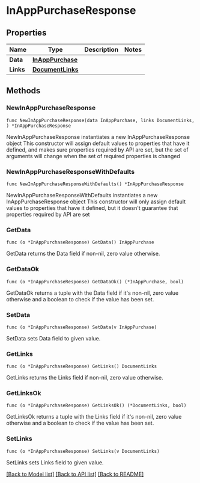 # InAppPurchaseResponse

## Properties

Name | Type | Description | Notes
------------ | ------------- | ------------- | -------------
**Data** | [**InAppPurchase**](InAppPurchase.md) |  | 
**Links** | [**DocumentLinks**](DocumentLinks.md) |  | 

## Methods

### NewInAppPurchaseResponse

`func NewInAppPurchaseResponse(data InAppPurchase, links DocumentLinks, ) *InAppPurchaseResponse`

NewInAppPurchaseResponse instantiates a new InAppPurchaseResponse object
This constructor will assign default values to properties that have it defined,
and makes sure properties required by API are set, but the set of arguments
will change when the set of required properties is changed

### NewInAppPurchaseResponseWithDefaults

`func NewInAppPurchaseResponseWithDefaults() *InAppPurchaseResponse`

NewInAppPurchaseResponseWithDefaults instantiates a new InAppPurchaseResponse object
This constructor will only assign default values to properties that have it defined,
but it doesn't guarantee that properties required by API are set

### GetData

`func (o *InAppPurchaseResponse) GetData() InAppPurchase`

GetData returns the Data field if non-nil, zero value otherwise.

### GetDataOk

`func (o *InAppPurchaseResponse) GetDataOk() (*InAppPurchase, bool)`

GetDataOk returns a tuple with the Data field if it's non-nil, zero value otherwise
and a boolean to check if the value has been set.

### SetData

`func (o *InAppPurchaseResponse) SetData(v InAppPurchase)`

SetData sets Data field to given value.


### GetLinks

`func (o *InAppPurchaseResponse) GetLinks() DocumentLinks`

GetLinks returns the Links field if non-nil, zero value otherwise.

### GetLinksOk

`func (o *InAppPurchaseResponse) GetLinksOk() (*DocumentLinks, bool)`

GetLinksOk returns a tuple with the Links field if it's non-nil, zero value otherwise
and a boolean to check if the value has been set.

### SetLinks

`func (o *InAppPurchaseResponse) SetLinks(v DocumentLinks)`

SetLinks sets Links field to given value.



[[Back to Model list]](../README.md#documentation-for-models) [[Back to API list]](../README.md#documentation-for-api-endpoints) [[Back to README]](../README.md)


